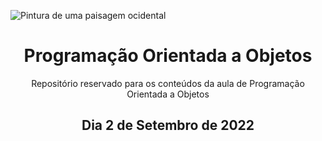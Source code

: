 
![Pintura de uma paisagem ocidental](https://i.imgur.com/pCHWN3m.jpg)
<h1 align="center"> Programação Orientada a Objetos </h1>

<p align="center"> Repositório reservado para os conteúdos da aula de Programação Orientada a Objetos </p>

  <h2 align="center"> Dia 2 de Setembro de 2022 </h2>

